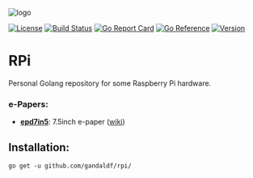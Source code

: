 ![logo](https://user-images.githubusercontent.com/3932259/59157501-04243300-8aac-11e9-8189-932a0ed44f2a.png)

[![License](https://img.shields.io/github/license/mashape/apistatus.svg)](https://github.com/gandaldf/rpi/blob/master/LICENSE)
[![Build Status](https://travis-ci.org/gandaldf/rpi.svg?branch=master)](https://travis-ci.org/gandaldf/rpi)
[![Go Report Card](https://goreportcard.com/badge/github.com/gandaldf/rpi)](https://goreportcard.com/report/github.com/gandaldf/rpi)
[![Go Reference](https://pkg.go.dev/badge/github.com/gandaldf/rpi.svg)](https://pkg.go.dev/github.com/gandaldf/rpi)
[![Version](https://img.shields.io/github/tag/gandaldf/rpi.svg?color=blue&label=version)](https://github.com/gandaldf/rpi/releases)

# RPi
Personal Golang repository for some Raspberry Pi hardware.

### e-Papers:
* **[epd7in5](/epd7in5)**: 7.5inch e-paper ([wiki](https://www.waveshare.com/wiki/7.5inch_e-Paper_HAT))

## Installation:
```
go get -u github.com/gandaldf/rpi/
```
